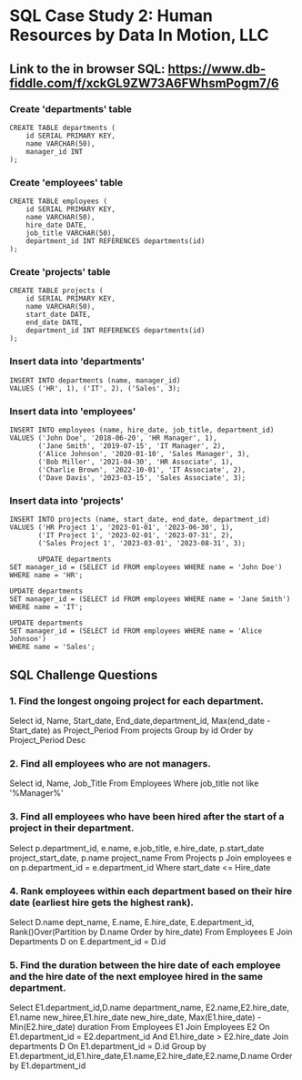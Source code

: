 # SQL Case Study 2: Human Resources by Data In Motion, LLC

## Link to the in browser SQL: https://www.db-fiddle.com/f/xckGL9ZW73A6FWhsmPogm7/6

### Create 'departments' table
    CREATE TABLE departments (
        id SERIAL PRIMARY KEY,
        name VARCHAR(50),
        manager_id INT
    );
    
### Create 'employees' table
    CREATE TABLE employees (
        id SERIAL PRIMARY KEY,
        name VARCHAR(50),
        hire_date DATE,
        job_title VARCHAR(50),
        department_id INT REFERENCES departments(id)
    );
    
### Create 'projects' table
    CREATE TABLE projects (
        id SERIAL PRIMARY KEY,
        name VARCHAR(50),
        start_date DATE,
        end_date DATE,
        department_id INT REFERENCES departments(id)
    );
    
### Insert data into 'departments'
    INSERT INTO departments (name, manager_id)
    VALUES ('HR', 1), ('IT', 2), ('Sales', 3);
    
### Insert data into 'employees'
    INSERT INTO employees (name, hire_date, job_title, department_id)
    VALUES ('John Doe', '2018-06-20', 'HR Manager', 1),
           ('Jane Smith', '2019-07-15', 'IT Manager', 2),
           ('Alice Johnson', '2020-01-10', 'Sales Manager', 3),
           ('Bob Miller', '2021-04-30', 'HR Associate', 1),
           ('Charlie Brown', '2022-10-01', 'IT Associate', 2),
           ('Dave Davis', '2023-03-15', 'Sales Associate', 3);
    
### Insert data into 'projects'
    INSERT INTO projects (name, start_date, end_date, department_id)
    VALUES ('HR Project 1', '2023-01-01', '2023-06-30', 1),
           ('IT Project 1', '2023-02-01', '2023-07-31', 2),
           ('Sales Project 1', '2023-03-01', '2023-08-31', 3);
           
           UPDATE departments
    SET manager_id = (SELECT id FROM employees WHERE name = 'John Doe')
    WHERE name = 'HR';
    
    UPDATE departments
    SET manager_id = (SELECT id FROM employees WHERE name = 'Jane Smith')
    WHERE name = 'IT';
    
    UPDATE departments
    SET manager_id = (SELECT id FROM employees WHERE name = 'Alice Johnson')
    WHERE name = 'Sales';

## SQL Challenge Questions

### 1. Find the longest ongoing project for each department.
Select id,
	Name,
	Start_date,
	End_date,department_id,
	Max(end_date - Start_date) as Project_Period
From projects
Group by id
Order by Project_Period Desc


### 2. Find all employees who are not managers.
Select id,
	Name,
	Job_Title
From Employees
Where job_title not like '%Manager%'


### 3. Find all employees who have been hired after the start of a project in their department.
Select p.department_id,
	e.name,
    e.job_title,
    e.hire_date,
    p.start_date project_start_date,
    p.name project_name
From Projects p
	Join employees e
	on p.department_id = e.department_id
Where start_date <= Hire_date


### 4. Rank employees within each department based on their hire date (earliest hire gets the highest rank).
Select	D.name dept_name,
	E.name,
    E.hire_date,
    E.department_id,
    Rank()Over(Partition by D.name Order by hire_date)
From Employees E
	Join Departments D
	on E.department_id = D.id


### 5. Find the duration between the hire date of each employee and the hire date of the next employee hired in the same department.
Select E1.department_id,D.name department_name,
	E2.name,E2.hire_date,
    E1.name new_hiree,E1.hire_date new_hire_date,
    Max(E1.hire_date) - Min(E2.hire_date) duration
From Employees E1
	Join Employees E2
	On E1.department_id = E2.department_id And E1.hire_date > E2.hire_date
	Join departments D
	On E1.department_id = D.id
Group by E1.department_id,E1.hire_date,E1.name,E2.hire_date,E2.name,D.name
Order by E1.department_id
